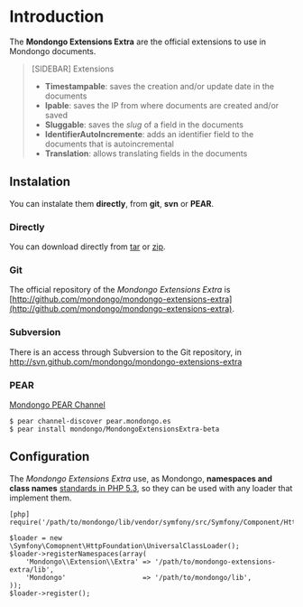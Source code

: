 Introduction
============

The **Mondongo Extensions Extra** are the official extensions to use in Mondongo documents.

>[SIDEBAR]
>Extensions
>
>  * **Timestampable**: saves the creation and/or update date in the documents
>  * **Ipable**: saves the IP from where documents are created and/or saved
>  * **Sluggable**: saves the _slug_ of a field in the documents
>  * **IdentifierAutoIncremente**: adds an identifier field to the documents that is autoincremental
>  * **Translation**: allows translating fields in the documents

Instalation
-----------

You can instalate them **directly**, from **git**, **svn** or **PEAR**.

### Directly

You can download directly from
[tar](http://github.com/mondongo/mondongo-extensions-extra/tarball/master)
or
[zip](http://github.com/mondongo/mondongo-extensions-extra/zipball/master).

### Git

The official repository of the _Mondongo Extensions Extra_ is
[http://github.com/mondongo/mondongo-extensions-extra](http://github.com/mondongo/mondongo-extensions-extra).

### Subversion

There is an access through Subversion to the Git repository, in
http://svn.github.com/mondongo/mondongo-extensions-extra

### PEAR

[Mondongo PEAR Channel](http://pear.mondongo.es/)

    $ pear channel-discover pear.mondongo.es
    $ pear install mondongo/MondongoExtensionsExtra-beta

Configuration
-------------

The _Mondongo Extensions Extra_ use, as Mondongo,
**namespaces and class names**
[standards in PHP 5.3](http://groups.google.com/group/php-standards/web/psr-0-final-proposal),
so they can be used with any loader that implement them.

    [php]
    require('/path/to/mondongo/lib/vendor/symfony/src/Symfony/Component/HttpFoundation/UniversalClassLoader.php');

    $loader = new \Symfony\Comopnent\HttpFoundation\UniversalClassLoader();
    $loader->registerNamespaces(array(
        'Mondongo\\Extension\\Extra' => '/path/to/mondongo-extensions-extra/lib',
        'Mondongo'                   => '/path/to/mondongo/lib',
    ));
    $loader->register();

